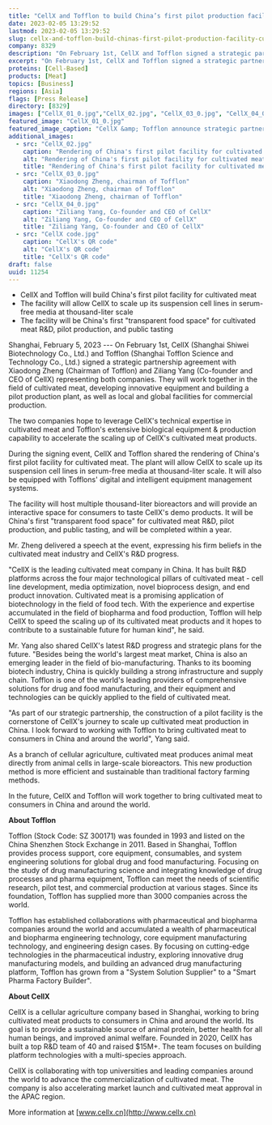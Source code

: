 ```yaml
---
title: "CellX and Tofflon to build China’s first pilot production facility for cultivated meat"
date: 2023-02-05 13:29:52
lastmod: 2023-02-05 13:29:52
slug: cellx-and-tofflon-build-chinas-first-pilot-production-facility-cultivated-meat
company: 8329
description: "On February 1st, CellX and Tofflon signed a strategic partnership agreement to work together in the field of cultivated meat, developing innovative equipment and building a pilot production plant, as well as local and global facilities for commercial production"
excerpt: "On February 1st, CellX and Tofflon signed a strategic partnership agreement to work together in the field of cultivated meat, developing innovative equipment and building a pilot production plant, as well as local and global facilities for commercial production"
proteins: [Cell-Based]
products: [Meat]
topics: [Business]
regions: [Asia]
flags: [Press Release]
directory: [8329]
images: ["CellX_01_0.jpg","CellX_02.jpg", "CellX_03_0.jpg", "CellX_04_0.jpg", "CellX code.jpg"]
featured_image: "CellX_01_0.jpg"
featured_image_caption: "CellX &amp; Tofflon announce strategic partnership"
additional_images:
  - src: "CellX_02.jpg"
    caption: "Rendering of China's first pilot facility for cultivated meat"
    alt: "Rendering of China's first pilot facility for cultivated meat"
    title: "Rendering of China's first pilot facility for cultivated meat"
  - src: "CellX_03_0.jpg"
    caption: "Xiaodong Zheng, chairman of Tofflon"
    alt: "Xiaodong Zheng, chairman of Tofflon"
    title: "Xiaodong Zheng, chairman of Tofflon"
  - src: "CellX_04_0.jpg"
    caption: "Ziliang Yang, Co-founder and CEO of CellX"
    alt: "Ziliang Yang, Co-founder and CEO of CellX"
    title: "Ziliang Yang, Co-founder and CEO of CellX"
  - src: "CellX code.jpg"
    caption: "CellX's QR code"
    alt: "CellX's QR code"
    title: "CellX's QR code"
draft: false
uuid: 11254
---
```

-   CellX and Tofflon will build China\'s first pilot facility for
    cultivated meat
-   The facility will allow CellX to scale up its suspension cell lines
    in serum-free media at thousand-liter scale
-   The facility will be China\'s first \"transparent food space\" for
    cultivated meat R&D, pilot production, and public tasting

Shanghai, February 5, 2023 --- On February 1st, CellX (Shanghai Shiwei
Biotechnology Co., Ltd.) and Tofflon (Shanghai Tofflon Science and
Technology Co., Ltd.) signed a strategic partnership agreement with
Xiaodong Zheng (Chairman of Tofflon) and Ziliang Yang (Co-founder and
CEO of CellX) representing both companies. They will work together in
the field of cultivated meat, developing innovative equipment and
building a pilot production plant, as well as local and global
facilities for commercial production.

The two companies hope to leverage CellX's technical expertise in
cultivated meat and Tofflon's extensive biological equipment &
production capability to accelerate the scaling up of CellX's cultivated
meat products.

During the signing event, CellX and Tofflon shared the rendering of
China\'s first pilot facility for cultivated meat. The plant will allow
CellX to scale up its suspension cell lines in serum-free media at
thousand-liter scale. It will also be equipped with Tofflons' digital
and intelligent equipment management systems.

The facility will host multiple thousand-liter bioreactors and will
provide an interactive space for consumers to taste CellX's demo
products. It will be China\'s first \"transparent food space\" for
cultivated meat R&D, pilot production, and public tasting, and will be
completed within a year.

Mr. Zheng delivered a speech at the event, expressing his firm beliefs
in the cultivated meat industry and CellX's R&D progress.

\"CellX is the leading cultivated meat company in China. It has built
R&D platforms across the four major technological pillars of cultivated
meat - cell line development, media optimization, novel bioprocess
design, and end product innovation. Cultivated meat is a promising
application of biotechnology in the field of food tech. With the
experience and expertise accumulated in the field of biopharma and food
production, Tofflon will help CellX to speed the scaling up of its
cultivated meat products and it hopes to contribute to a sustainable
future for human kind\", he said.

Mr. Yang also shared CellX's latest R&D progress and strategic plans for
the future. \"Besides being the world's largest meat market, China is
also an emerging leader in the field of bio-manufacturing. Thanks to its
booming biotech industry, China is quickly building a strong
infrastructure and supply chain. Tofflon is one of the world\'s leading
providers of comprehensive solutions for drug and food manufacturing,
and their equipment and technologies can be quickly applied to the field
of cultivated meat.

\"As part of our strategic partnership, the construction of a pilot
facility is the cornerstone of CellX\'s journey to scale up cultivated
meat production in China. I look forward to working with Tofflon to
bring cultivated meat to consumers in China and around the world\", Yang
said.

As a branch of cellular agriculture, cultivated meat produces animal
meat directly from animal cells in large-scale bioreactors. This new
production method is more efficient and sustainable than traditional
factory farming methods.

In the future, CellX and Tofflon will work together to bring cultivated
meat to consumers in China and around the world.

****About Tofflon****

Tofflon (Stock Code: SZ 300171) was founded in 1993 and listed on the
China Shenzhen Stock Exchange in 2011. Based in Shanghai, Tofflon
provides process support, core equipment, consumables, and system
engineering solutions for global drug and food manufacturing. Focusing
on the study of drug manufacturing science and integrating knowledge of
drug processes and pharma equipment, Tofflon can meet the needs of
scientific research, pilot test, and commercial production at various
stages. Since its foundation, Tofflon has supplied more than 3000
companies across the world.

Tofflon has established collaborations with pharmaceutical and biopharma
companies around the world and accumulated a wealth of pharmaceutical
and biopharma engineering technology, core equipment manufacturing
technology, and engineering design cases. By focusing on cutting-edge
technologies in the pharmaceutical industry, exploring innovative drug
manufacturing models, and building an advanced drug manufacturing
platform, Tofflon has grown from a \"System Solution Supplier\" to a
\"Smart Pharma Factory Builder\".

****About CellX****

CellX is a cellular agriculture company based in Shanghai, working to
bring cultivated meat products to consumers in China and around the
world. Its goal is to provide a sustainable source of animal protein,
better health for all human beings, and improved animal welfare. Founded
in 2020, CellX has built a top R&D team of 40 and raised \$15M+. The
team focuses on building platform technologies with a multi-species
approach.

CellX is collaborating with top universities and leading companies
around the world to advance the commercialization of cultivated meat.
The company is also accelerating market launch and cultivated meat
approval in the APAC region.

More information at [www.cellx.cn](http://www.cellx.cn)
